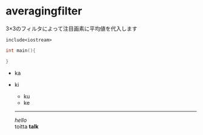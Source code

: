 # averagingfilter
3×3のフィルタによって注目画素に平均値を代入します

`include<iostream>`

```c++
int main(){

}
```

- ka
- ki
  - ku
  - ke

  ---
  *hello*  
  toitta **talk**
